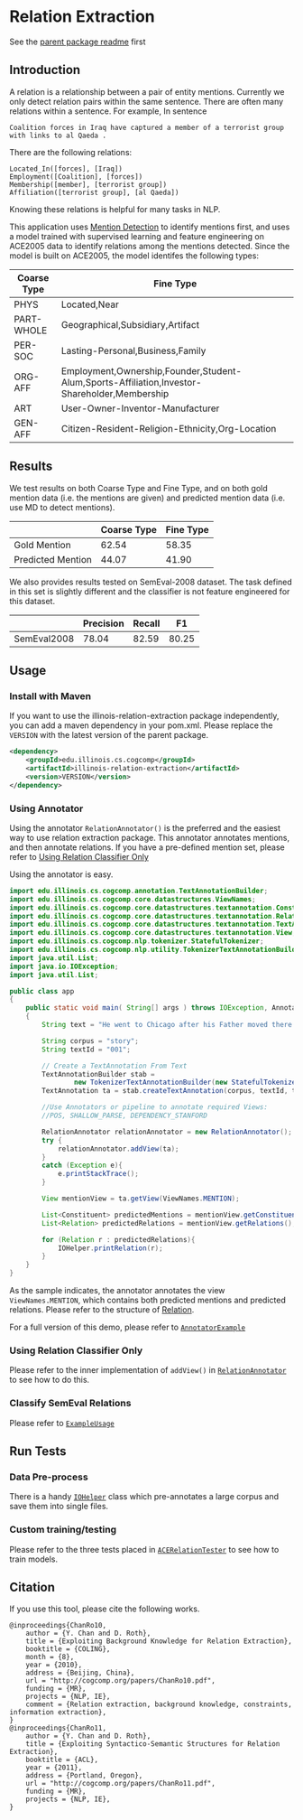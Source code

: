 # Relation Extraction

See the [parent package readme](https://github.com/CogComp/cogcomp-nlp/blob/master/README.md) first

## Introduction

A relation is a relationship between a pair of entity mentions.
Currently we only detect relation pairs within the same sentence.
There are often many relations within a sentence. 
For example, In sentence 

`Coalition forces in Iraq have captured a member of a terrorist group with links to al Qaeda .`

There are the following relations:

```
Located_In([forces], [Iraq])
Employment([Coalition], [forces])
Membership([member], [terrorist group])
Affiliation([terrorist group], [al Qaeda])
```

Knowing these relations is helpful for many tasks in NLP.

This application uses [Mention Detection](https://github.com/CogComp/cogcomp-nlp/blob/master/md/README.md) to identify mentions first, and uses a model trained with supervised learning and feature engineering on ACE2005 data to identify relations among the mentions detected. 
Since the model is built on ACE2005, the model identifes the following types:

| Coarse Type | Fine Type                            |
|------------|-------------------------------------|
| PHYS       | Located,Near|
| PART-WHOLE | Geographical,Subsidiary,Artifact|
| PER-SOC    | Lasting-Personal,Business,Family|
| ORG-AFF    | Employment,Ownership,Founder,Student-Alum,Sports-Affiliation,Investor-Shareholder,Membership|
| ART        | User-Owner-Inventor-Manufacturer|
| GEN-AFF    | Citizen-Resident-Religion-Ethnicity,Org-Location|

## Results

We test results on both Coarse Type and Fine Type, and on both gold mention data (i.e. the mentions are given) and predicted mention data (i.e. use MD to detect mentions).

|                   | Coarse Type | Fine Type |
|-------------------|-------------|-----------|
| Gold Mention      | 62.54       | 58.35     |
| Predicted Mention | 44.07       | 41.90     |

We also provides results tested on SemEval-2008 dataset. The task defined in this set is slightly different and the classifier is not feature engineered for this dataset.

|             | Precision | Recall | F1    |
|-------------|-----------|--------|-------|
| SemEval2008 | 78.04     | 82.59  | 80.25 |

## Usage

### Install with Maven

If you want to use the illinois-relation-extraction package independently, you can add a maven dependency in your pom.xml. Please replace the `VERSION` with the latest version of the parent package.

```xml
<dependency>
    <groupId>edu.illinois.cs.cogcomp</groupId>
    <artifactId>illinois-relation-extraction</artifactId>
    <version>VERSION</version>
</dependency>
```

### Using Annotator

Using the annotator `RelationAnnotator()` is the preferred and the easiest way to use relation extraction package. This annotator annotates mentions, and then annotate relations. If you have a pre-defined mention set, please refer to [Using Relation Classifier Only](#using-relation-classifier-only)

Using the annotator is easy.

```java
import edu.illinois.cs.cogcomp.annotation.TextAnnotationBuilder;
import edu.illinois.cs.cogcomp.core.datastructures.ViewNames;
import edu.illinois.cs.cogcomp.core.datastructures.textannotation.Constituent;
import edu.illinois.cs.cogcomp.core.datastructures.textannotation.Relation;
import edu.illinois.cs.cogcomp.core.datastructures.textannotation.TextAnnotation;
import edu.illinois.cs.cogcomp.core.datastructures.textannotation.View;
import edu.illinois.cs.cogcomp.nlp.tokenizer.StatefulTokenizer;
import edu.illinois.cs.cogcomp.nlp.utility.TokenizerTextAnnotationBuilder;
import java.util.List;
import java.io.IOException;
import java.util.List;

public class app
{
    public static void main( String[] args ) throws IOException, AnnotatorException
    {
        String text = "He went to Chicago after his Father moved there.";

        String corpus = "story";
        String textId = "001";

        // Create a TextAnnotation From Text
        TextAnnotationBuilder stab =
                new TokenizerTextAnnotationBuilder(new StatefulTokenizer());
        TextAnnotation ta = stab.createTextAnnotation(corpus, textId, text);

        //Use Annotators or pipeline to annotate required Views:
        //POS, SHALLOW_PARSE, DEPENDENCY_STANFORD

        RelationAnnotator relationAnnotator = new RelationAnnotator();
        try {
            relationAnnotator.addView(ta);
        }
        catch (Exception e){
            e.printStackTrace();
        }

        View mentionView = ta.getView(ViewNames.MENTION);

        List<Constituent> predictedMentions = mentionView.getConstituents();
        List<Relation> predictedRelations = mentionView.getRelations();

        for (Relation r : predictedRelations){
            IOHelper.printRelation(r);
        }
    }
}
```

As the sample indicates, the annotator annotates the view `ViewNames.MENTION`, which contains both predicted mentions and predicted relations. Please refer to the structure of [Relation](https://github.com/CogComp/cogcomp-nlp/blob/master/core-utilities/src/main/java/edu/illinois/cs/cogcomp/core/datastructures/textannotation/Relation.java).

For a full version of this demo, please refer to [`AnnotatorExample`](../blob/master/relation-extraction/src/main/java/org/cogcomp/re/AnnotatorExample.java)

### Using Relation Classifier Only

Please refer to the inner implementation of `addView()` in [`RelationAnnotator`](../blob/master/relation-extraction/src/main/java/org/cogcomp/re/RelationAnnotator.java) to see how to do this.

### Classify SemEval Relations

Please refer to [`ExampleUsage`](../blob/master/relation-extraction/src/main/java/org/cogcomp/re/ExampleUsage.java)

## Run Tests

### Data Pre-process

There is a handy [`IOHelper`](../blob/master/relation-extraction/src/main/java/org/cogcomp/re/IOHelper.java) class which pre-annotates a large corpus and save them into single files. 

### Custom training/testing

Please refer to the three tests placed in [`ACERelationTester`](../blob/master/relation-extraction/src/main/java/org/cogcomp/re/ACERelationTester.java) to see how to train models.

## Citation
If you use this tool, please cite the following works.

```
@inproceedings{ChanRo10,
    author = {Y. Chan and D. Roth},
    title = {Exploiting Background Knowledge for Relation Extraction},
    booktitle = {COLING},
    month = {8},
    year = {2010},
    address = {Beijing, China},
    url = "http://cogcomp.org/papers/ChanRo10.pdf",
    funding = {MR},
    projects = {NLP, IE},
    comment = {Relation extraction, background knowledge, constraints, information extraction},
}
@inproceedings{ChanRo11,
    author = {Y. Chan and D. Roth},
    title = {Exploiting Syntactico-Semantic Structures for Relation Extraction},
    booktitle = {ACL},
    year = {2011},
    address = {Portland, Oregon},
    url = "http://cogcomp.org/papers/ChanRo11.pdf",
    funding = {MR},
    projects = {NLP, IE},
}
```
